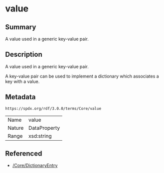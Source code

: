 <!-- Automatically generated by spec-parser v2.1.0 on 2024-06-17T10:36:57.838737+00:00 -->
<!-- SPDX-License-Identifier: Community-Spec-1.0 -->

# value

## Summary

A value used in a generic key-value pair.


## Description

A value used in a generic key-value pair.

A key-value pair can be used to implement a dictionary which associates a key
with a value.


## Metadata

`https://spdx.org/rdf/3.0.0/terms/Core/value`


| | |
|---|---|
| Name | value |
| Nature | DataProperty |
| Range | xsd:string |




## Referenced

- [/Core/DictionaryEntry](../../Core/Classes/DictionaryEntry.md)

